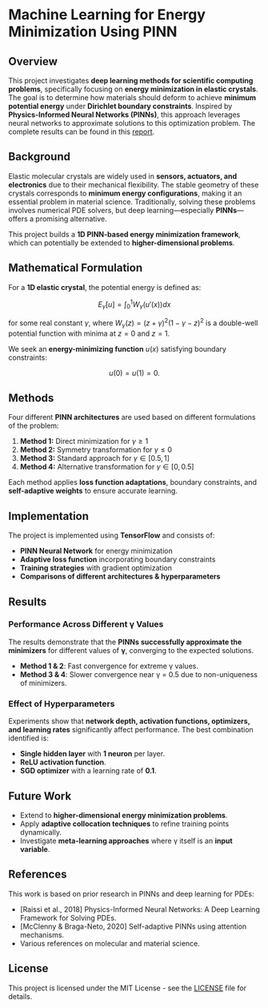 # Machine Learning for Energy Minimization Using PINN

## Overview
This project investigates **deep learning methods for scientific computing problems**, specifically focusing on **energy minimization in elastic crystals**. The goal is to determine how materials should deform to achieve **minimum potential energy** under **Dirichlet boundary constraints**. Inspired by **Physics-Informed Neural Networks (PINNs)**, this approach leverages neural networks to approximate solutions to this optimization problem. The complete results can be found in this [report](report.pdf).

## Background
Elastic molecular crystals are widely used in **sensors, actuators, and electronics** due to their mechanical flexibility. The stable geometry of these crystals corresponds to **minimum energy configurations**, making it an essential problem in material science. Traditionally, solving these problems involves numerical PDE solvers, but deep learning—especially **PINNs**—offers a promising alternative.

This project builds a **1D PINN-based energy minimization framework**, which can potentially be extended to **higher-dimensional problems**.

## Mathematical Formulation
For a **1D elastic crystal**, the potential energy is defined as:

$$
E_\gamma [u] = \int_{0}^{1} W_\gamma (u'(x)) dx
$$

for some real constant $` \gamma `$, where $`W_\gamma (z) = (z + \gamma)^2 (1 - \gamma - z)^2 `$ is a double-well potential function with minima at $` z = 0 `$ and $` z = 1 `$.

We seek an **energy-minimizing function** $` u(x) `$ satisfying boundary constraints:

$$
u(0) = u(1) = 0 .
$$

## Methods
Four different **PINN architectures** are used based on different formulations of the problem:

1. **Method 1:** Direct minimization for $` \gamma \geq 1 `$
2. **Method 2:** Symmetry transformation for $` \gamma \leq 0 `$
3. **Method 3:** Standard approach for $` \gamma \in [0.5, 1] `$
4. **Method 4:** Alternative transformation for $` \gamma \in [0, 0.5] `$

Each method applies **loss function adaptations**, boundary constraints, and **self-adaptive weights** to ensure accurate learning.

## Implementation
The project is implemented using **TensorFlow** and consists of:

- **PINN Neural Network** for energy minimization
- **Adaptive loss function** incorporating boundary constraints
- **Training strategies** with gradient optimization
- **Comparisons of different architectures & hyperparameters**

## Results
### **Performance Across Different γ Values**
The results demonstrate that the **PINNs successfully approximate the minimizers** for different values of **γ**, converging to the expected solutions.

- **Method 1 & 2**: Fast convergence for extreme γ values.
- **Method 3 & 4**: Slower convergence near γ = 0.5 due to non-uniqueness of minimizers.

### Effect of Hyperparameters
Experiments show that **network depth, activation functions, optimizers, and learning rates** significantly affect performance. The best combination identified is:
- **Single hidden layer** with **1 neuron** per layer.
- **ReLU activation function**.
- **SGD optimizer** with a learning rate of **0.1**.

## Future Work
- Extend to **higher-dimensional energy minimization problems**.
- Apply **adaptive collocation techniques** to refine training points dynamically.
- Investigate **meta-learning approaches** where γ itself is an **input variable**.

## References
This work is based on prior research in PINNs and deep learning for PDEs:
- [Raissi et al., 2018] Physics-Informed Neural Networks: A Deep Learning Framework for Solving PDEs.
- [McClenny & Braga-Neto, 2020] Self-adaptive PINNs using attention mechanisms.
- Various references on molecular and material science.

## License
This project is licensed under the MIT License - see the [LICENSE](LICENSE) file for details.


